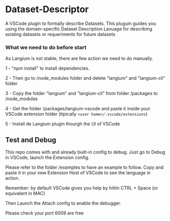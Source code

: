 # Dataset-Descriptor
A VSCode plugin to formally describe Datasets. This pluguin guides you using the domain-specific Dataset Description Lanuage for describing existing datasets or requeriments for future datasets


### What we need to do before start

As Langium is not stable, there are few action we need to do manually. 

1 - "npm install" to install dependencies.

2 - Then go to /node_modules folder and delete "langium" and "langium-cli" folder

3 - Copy the folder "langium" and "langium-cli" from folder /packages to /node_modules

4 - Get the folder /packages/langium-vscode and paste it inside your VSCode extension folder (tipically `<user home>/.vscode/extensions`)

5 - Install de Langium plugin thourgh the UI of VSCode


## Test and Debug 

This repo comes with and already built-in config to debug. Just go to Debug in VSCode, launch the Extension config. 

Please refer to the folder /examples to have an example to follow. Copy and paste it in your new Extension Host of VSCode to see the language in action.

Remember: by default VSCode gives you help by hittin CTRL + Space (or equivalent in MAC)



Then Launch the Attach config to enable the debugger. 

Please check your port 6009 are free
